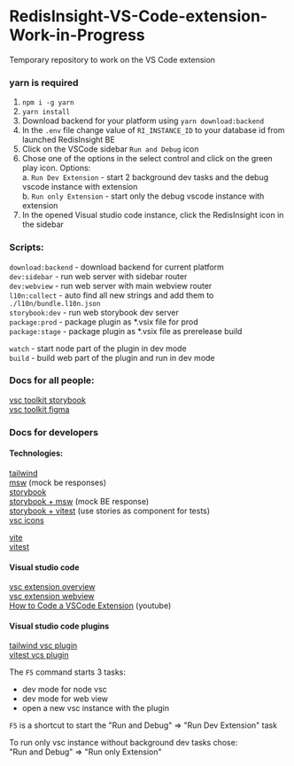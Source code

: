 # RedisInsight-VS-Code-extension-Work-in-Progress

Temporary repository to work on the VS Code extension  

### yarn is required
1. `npm i -g yarn`
2. `yarn install`
3. Download backend for your platform using `yarn download:backend`
4. In the `.env` file change value of `RI_INSTANCE_ID` to your database id from launched RedisInsight BE
5. Click on the VSCode sidebar `Run and Debug` icon
6. Chose one of the options in the select control and click on the green play icon. Options:  
  a. `Run Dev Extension` - start 2 background dev tasks and the debug vscode instance with extension  
  b. `Run only Extension` - start only the debug vscode instance with extension  
7. In the opened Visual studio code instance, click the RedisInsight icon in the sidebar  



### Scripts:  
`download:backend` - download backend for current platform   
`dev:sidebar` - run web server with sidebar router  
`dev:webview` - run web server with main webview router  
`l10n:collect` - auto find all new strings and add them to `./l10n/bundle.l10n.json`  
`storybook:dev` - run web storybook dev server  
`package:prod` - package plugin as *.vsix file for prod  
`package:stage` - package plugin as *.vsix file as prerelease build   

`watch` - start node part of the plugin in dev mode   
`build` - build web part of the plugin and run in dev mode  

### Docs for all people:
[vsc toolkit storybook](https://microsoft.github.io/vscode-webview-ui-toolkit/)  
[vsc toolkit figma](https://www.figma.com/file/PYCyGCOqN7gCFRnoPnbgqH/Visual-Studio-Code-Toolkit-(Community)?type=design&node-id=1-2&mode=design&t=IfTmvBc9Bh8KuMTy-0) 

### Docs for developers
#### Technologies:
[tailwind](https://tailwindcss.com/)  
[msw](https://mswjs.io/) (mock be responses)  
[storybook ](https://storybook.js.org/)  
[storybook + msw](https://github.com/mswjs/msw-storybook-addon) (mock BE response)   
[storybook + vitest](https://storybook.js.org/addons/@storybook/testing-react) (use stories as component for tests)   
[vsc icons](https://react-icons.github.io/react-icons/icons?name=vsc)  

[vite](https://vitejs.dev/)  
[vitest](https://vitest.dev/)  

#### Visual studio code
[vsc extension overview](https://code.visualstudio.com/api/extension-guides/overview)  
[vsc extension webview ](https://code.visualstudio.com/api/extension-guides/webview)  
[How to Code a VSCode Extension](https://youtu.be/a5DX5pQ9p5M) (youtube)   
 

#### Visual studio code plugins
[tailwind vsc plugin](https://marketplace.visualstudio.com/items?itemName=bradlc.vscode-tailwindcss)   
[vitest vcs plugin](https://marketplace.visualstudio.com/items?itemName=ZixuanChen.vitest-explorer)  

The `F5` command starts 3 tasks:  
  * dev mode for node vsc  
  * dev mode for web view  
  * open a new vsc instance with the plugin  

`F5` is a shortcut to start the "Run and Debug" => "Run Dev Extension" task  

To run only vsc instance without background dev tasks chose:  
  "Run and Debug" => "Run only Extension"  
